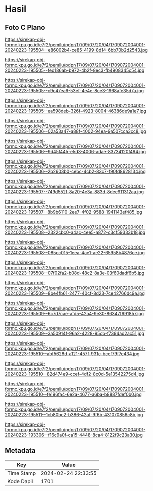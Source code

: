 # Hasil

## Foto C Plano

https://sirekap-obj-formc.kpu.go.id/e7f2/pemilu/pdpr/17/09/07/20/04/1709072004001-20240223-195504--e86002b4-ce85-4199-8d14-6bb70b2d2543.jpg

https://sirekap-obj-formc.kpu.go.id/e7f2/pemilu/pdpr/17/09/07/20/04/1709072004001-20240223-195505--fed186ab-b972-4b2f-8ec3-fb4908345c54.jpg

https://sirekap-obj-formc.kpu.go.id/e7f2/pemilu/pdpr/17/09/07/20/04/1709072004001-20240223-195505--c9c47ea6-53ef-4e4e-8ce3-1968afe35d7a.jpg

https://sirekap-obj-formc.kpu.go.id/e7f2/pemilu/pdpr/17/09/07/20/04/1709072004001-20240223-195505--ea598deb-326f-4923-8004-46386de9a1e7.jpg

https://sirekap-obj-formc.kpu.go.id/e7f2/pemilu/pdpr/17/09/07/20/04/1709072004001-20240223-195506--02a53a47-a88f-4002-94ea-9a507cca3cc8.jpg

https://sirekap-obj-formc.kpu.go.id/e7f2/pemilu/pdpr/17/09/07/20/04/1709072004001-20240223-195506--9d45f445-e5d3-4006-adae-83734120f494.jpg

https://sirekap-obj-formc.kpu.go.id/e7f2/pemilu/pdpr/17/09/07/20/04/1709072004001-20240223-195506--2b2603b0-cebc-4cb2-83c7-f90fd8628134.jpg

https://sirekap-obj-formc.kpu.go.id/e7f2/pemilu/pdpr/17/09/07/20/04/1709072004001-20240223-195507--749d552f-8a20-4e3a-883d-8dee911312aa.jpg

https://sirekap-obj-formc.kpu.go.id/e7f2/pemilu/pdpr/17/09/07/20/04/1709072004001-20240223-195507--8b9b6110-2ee7-4f02-9588-1941143ef485.jpg

https://sirekap-obj-formc.kpu.go.id/e7f2/pemilu/pdpr/17/09/07/20/04/1709072004001-20240223-195508--2322cbc0-a4ac-4ee5-a872-c3cf59333b18.jpg

https://sirekap-obj-formc.kpu.go.id/e7f2/pemilu/pdpr/17/09/07/20/04/1709072004001-20240223-195508--085cc015-1eea-4ae1-ae22-65958b4876ce.jpg

https://sirekap-obj-formc.kpu.go.id/e7f2/pemilu/pdpr/17/09/07/20/04/1709072004001-20240223-195508--07f02fa2-b08d-48c2-8a3e-03f60dadf6b5.jpg

https://sirekap-obj-formc.kpu.go.id/e7f2/pemilu/pdpr/17/09/07/20/04/1709072004001-20240223-195509--8be4fb61-2477-40cf-8d23-7ce42766dc9a.jpg

https://sirekap-obj-formc.kpu.go.id/e7f2/pemilu/pdpr/17/09/07/20/04/1709072004001-20240223-195509--6c7d7cae-afd5-42a4-9e30-86347f991857.jpg

https://sirekap-obj-formc.kpu.go.id/e7f2/pemilu/pdpr/17/09/07/20/04/1709072004001-20240223-195509--3a50914f-96a2-4228-95cb-f7394ad2ac51.jpg

https://sirekap-obj-formc.kpu.go.id/e7f2/pemilu/pdpr/17/09/07/20/04/1709072004001-20240223-195510--abf5628d-a121-457f-931c-bcef79f7e434.jpg

https://sirekap-obj-formc.kpu.go.id/e7f2/pemilu/pdpr/17/09/07/20/04/1709072004001-20240223-195510--82d474e9-ccef-4df2-8c0d-5e13542275d4.jpg

https://sirekap-obj-formc.kpu.go.id/e7f2/pemilu/pdpr/17/09/07/20/04/1709072004001-20240223-195510--fe196fa4-6e2a-4677-a6ba-b8887fdef0b0.jpg

https://sirekap-obj-formc.kpu.go.id/e7f2/pemilu/pdpr/17/09/07/20/04/1709072004001-20240223-195511--1cb80bc2-b386-42af-9f6b-431070856c8b.jpg

https://sirekap-obj-formc.kpu.go.id/e7f2/pemilu/pdpr/17/09/07/20/04/1709072004001-20240223-193306--f16c9a0f-ca15-4448-8ca4-8122f9c23a30.jpg


## Metadata

| Key        | Value               |
| ---------- | ------------------- |
| Time Stamp | 2024-02-24 22:33:55 |
| Kode Dapil | 1701                |



